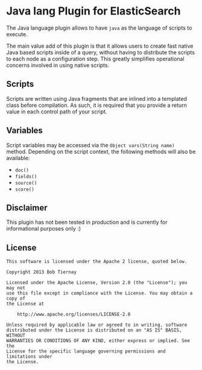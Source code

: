 Java lang Plugin for ElasticSearch
==================================

The Java language plugin allows to have `java` as the language of scripts to execute.

The main value add of this plugin is that it allows users to create fast native Java based scripts inside of a query, without having to distribute the scripts to each node as a configuration step. This greatly simplifies operational concerns involved in using native scripts.

Scripts
-------
Scripts are written using Java fragments that are inlined into a templated class before compilation. As such, it is required that you provide a return value in each control path of your script.


Variables
---------

Script variables may be accessed via the `Object vars(String name)` method. Depending on the script context, the following methods will also be available:
- `doc()`
- `fields()` 
- `source()` 
- `score()` 

Disclaimer
----------

This plugin has not been tested in production and is currently for informational purposes only :)

License
-------

    This software is licensed under the Apache 2 license, quoted below.

    Copyright 2013 Bob Tiernay

    Licensed under the Apache License, Version 2.0 (the "License"); you may not
    use this file except in compliance with the License. You may obtain a copy of
    the License at

        http://www.apache.org/licenses/LICENSE-2.0

    Unless required by applicable law or agreed to in writing, software
    distributed under the License is distributed on an "AS IS" BASIS, WITHOUT
    WARRANTIES OR CONDITIONS OF ANY KIND, either express or implied. See the
    License for the specific language governing permissions and limitations under
    the License.
